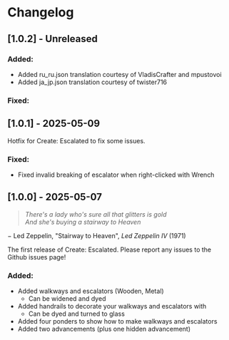 # Changelog

## [1.0.2] - Unreleased

### Added:
- Added ru_ru.json translation courtesy of VladisCrafter and mpustovoi
- Added ja_jp.json translation courtesy of twister716

### Fixed:

## [1.0.1] - 2025-05-09

Hotfix for Create: Escalated to fix some issues.

### Fixed:
- Fixed invalid breaking of escalator when right-clicked with Wrench

## [1.0.0] - 2025-05-07

> _There's a lady who's sure all that glitters is gold_ \
> _And she's buying a stairway to Heaven_

&minus; Led Zeppelin, "Stairway to Heaven", _Led Zeppelin IV_ (1971)

The first release of Create: Escalated. Please report any issues to the Github issues page!

### Added:
- Added walkways and escalators (Wooden, Metal)
  - Can be widened and dyed 
- Added handrails to decorate your walkways and escalators with
  - Can be dyed and turned to glass 
- Added four ponders to show how to make walkways and escalators
- Added two advancements (plus one hidden advancement)